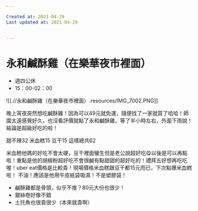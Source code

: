 ```yaml
---

Created at: 2021-04-29
Last updated at: 2021-04-29


---
```


# 永和鹹酥雞（在樂華夜市裡面）


* 週四公休
* 15：00-02：00

![[.//永和鹹酥雞（在樂華夜市裡面）.resources/IMG_7002.PNG]]

晚上宵夜突然想吃鹹酥雞！因為可以49元就免運，隨便找了一家就買了哈哈！師園太遠感覺好久，也沒看評價就點了永和鹹酥雞，等了半小時左右，外面下雨說！結論是超級好吃的啦！

甜不辣32
米血糕15
豆干15
這樣總共62

米血糕他媽的好吃不會太硬，豆干裡面蠻生但是老公說超好吃😋以後是可以再點啦！重點是他的胡椒粉超好吃不會很鹹有點甜甜的超好吃的！禮拜五好想再吃吃喔！uber eat價格是比較貴！現場價格米血糕跟豆干都15元而已，下次點爆米血糕啦！
不油！應該是他用牛皮紙袋吸濕！不是塑膠袋！

* 鹹酥雞都是骨頭，似乎不推？80元大份也很少！
* 銀絲卷好像不錯
* 土托魚也很貴很少（本來就貴啊）

